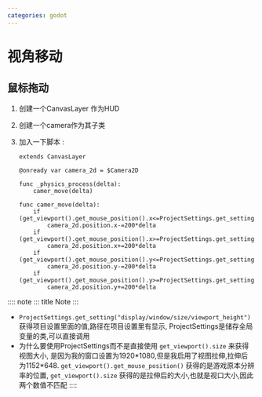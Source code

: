 ```yaml
---
categories: godot
---
```


# 视角移动

## 鼠标拖动

1.  创建一个CanvasLayer 作为HUD

2.  创建一个camera作为其子类

3.  加入一下脚本 :

        extends CanvasLayer

        @onready var camera_2d = $Camera2D

        func _physics_process(delta):
            camer_move(delta)

        func camer_move(delta):
            if (get_viewport().get_mouse_position().x<=ProjectSettings.get_setting("display/window/size/viewport_width")/20):
                camera_2d.position.x-=200*delta
            if (get_viewport().get_mouse_position().x>=ProjectSettings.get_setting("display/window/size/viewport_width")/20*19):
                camera_2d.position.x+=200*delta
            if (get_viewport().get_mouse_position().y<=ProjectSettings.get_setting("display/window/size/viewport_height")/20):
                camera_2d.position.y-=200*delta
            if (get_viewport().get_mouse_position().y>=ProjectSettings.get_setting("display/window/size/viewport_height")/20*19):
                camera_2d.position.y+=200*delta

:::: note
::: title
Note
:::

- `ProjectSettings.get_setting("display/window/size/viewport_height")`
  获得项目设置里面的值,路径在项目设置里有显示,
  ProjectSettings是储存全局变量的类,可以直接调用
- 为什么要使用ProjectSettings而不是直接使用 `get_viewport().size`
  来获得视图大小,
  是因为我的窗口设置为1920\*1080,但是我启用了视图拉伸,拉伸后为1152\*648.
  `get_viewport().get_mouse_position()` 获得的是游戏原本分辨率的位置,
  `get_viewport().size`
  获得的是拉伸后的大小,也就是视口大小,因此两个数值不匹配
::::

